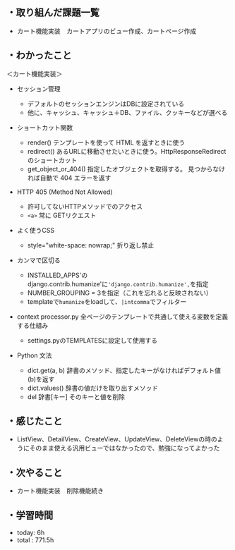 ## ・取り組んだ課題一覧
- カート機能実装　カートアプリのビュー作成、カートページ作成

## ・わかったこと
＜カート機能実装＞
- セッション管理
  - デフォルトのセッションエンジンはDBに設定されている
  - 他に、キャッシュ、キャッシュ＋DB、ファイル、クッキーなどが選べる
- ショートカット関数
  - render() テンプレートを使って HTML を返すときに使う
  - redirect() あるURLに移動させたいときに使う。HttpResponseRedirect のショートカット
  - get_object_or_404() 指定したオブジェクトを取得する。
見つからなければ自動で 404 エラーを返す

- HTTP 405 (Method Not Allowed)
  - 許可してないHTTPメソッドでのアクセス
  - `<a>` 常に GETリクエスト

- よく使うCSS
  - style="white-space: nowrap;" 折り返し禁止

- カンマで区切る
   - INSTALLED_APPS'のdjango.contrib.humanize'に`'django.contrib.humanize',`を指定
  - NUMBER_GROUPING = 3を指定（これを忘れると反映されない）
  - templateで`humanize`をloadして、`|intcomma`でフィルター

- context processor.py 全ページのテンプレートで共通して使える変数を定義する仕組み
  - settings.pyのTEMPLATESに設定して使用する

- Python 文法
  - dict.get(a, b) 辞書のメソッド、指定したキーがなければデフォルト値(b)を返す
  - dict.values() 辞書の値だけを取り出すメソッド
  - del 辞書[キー] そのキーと値を削除

## ・感じたこと
- ListView、DetailView、CreateView、UpdateView、DeleteViewの時のようにそのまま使える汎用ビューではなかったので、勉強になってよかった


## ・次やること
- カート機能実装　削除機能続き
　
## ・学習時間
- today: 6h
- total  : 771.5h



